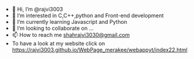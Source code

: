 - 👋 Hi, I’m @rajvi3003
- 👀 I’m interested in C,C++,python and Front-end development
- 🌱 I’m currently learning Javascript and Python
- 💞️ I’m looking to collaborate on ...
- 📫 How to reach me shahrajvi3030@gmail.com
- To have a look at my website click on https://rajvi3003.github.io/WebPage_merakee/webappyt/index22.html

<!---
rajvi3003/rajvi3003 is a ✨ special ✨ repository because its `README.md` (this file) appears on your GitHub profile.
You can click the Preview link to take a look at your changes.
--->
